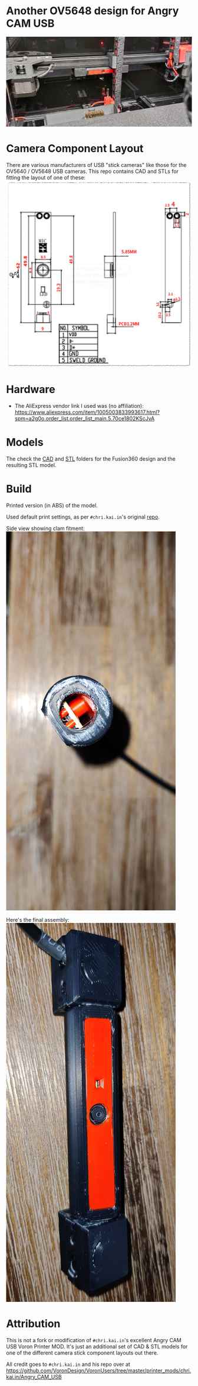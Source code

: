 # Another OV5648 design for Angry CAM USB

![OV5648 Installed](Images/Installed.jpg)

# Camera Component Layout
There are various manufacturers of USB "stick cameras" like those for the OV5640 / OV5648 USB cameras. This repo contains CAD and STLs for fitting the layout of one of these:
![OV5648 Layout](Images/OV5648%20120-DEG%20AF.png)

# Hardware
- The AliExpress vendor link I used was (no affiliation): 
https://www.aliexpress.com/item/1005003833993617.html?spm=a2g0o.order_list.order_list_main.5.70ce1802KScJvA

# Models
The check the [CAD](CAD/) and [STL](STL/) folders for the Fusion360 design and the resulting STL model.

# Build
Printed version (in ABS) of the model.

Used default print settings, as per `#chri.kai.in`'s original [repo](https://github.com/VoronDesign/VoronUsers/tree/master/printer_mods/chri.kai.in/Angry_CAM_USB).

Side view showing clam fitment:
![OV5648 Complete](Images/Assembly-Clam-Closed.jpg)

Here's the final assembly:
![OV5648 Complete](Images/AssemblyComplete-OV5648.jpg)

# Attribution
This is not a fork or modification of `#chri.kai.in`'s excellent Angry CAM USB Voron Printer MOD. It's just an additional set of CAD & STL models for one of the different camera stick component layouts out there.

All credit goes to `#chri.kai.in` and his repo over at https://github.com/VoronDesign/VoronUsers/tree/master/printer_mods/chri.kai.in/Angry_CAM_USB

